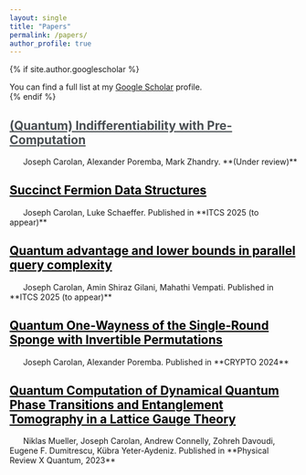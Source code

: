 ```yaml
---
layout: single
title: "Papers"
permalink: /papers/
author_profile: true
---
```


{% if site.author.googlescholar %}
  <div class="wordwrap">You can find a full list at my <a href="{{site.author.googlescholar}}">Google Scholar</a> profile.</div>
{% endif %}

<h2><a href="https://arxiv.org/abs/2410.16595" style="color: #494e52">(Quantum) Indifferentiability with Pre-Computation</a></h2>
&nbsp;&nbsp;&nbsp;&nbsp;&nbsp; Joseph Carolan, Alexander Poremba, Mark Zhandry. **(Under review)**
 
<h2><a href="https://arxiv.org/abs/2410.04015" style="color: #000000">Succinct Fermion Data Structures</a></h2>
&nbsp;&nbsp;&nbsp;&nbsp;&nbsp; Joseph Carolan, Luke Schaeffer. Published in **ITCS 2025 (to appear)**
 
<h2><a href="https://arxiv.org/abs/2410.02665" style="color: #000000">Quantum advantage and lower bounds in parallel query complexity</a></h2>
&nbsp;&nbsp;&nbsp;&nbsp;&nbsp; Joseph Carolan, Amin Shiraz Gilani, Mahathi Vempati. Published in **ITCS 2025 (to appear)**

<h2><a href="https://arxiv.org/abs/2403.04740" style="color: #000000">Quantum One-Wayness of the Single-Round Sponge with Invertible Permutations</a></h2>
&nbsp;&nbsp;&nbsp;&nbsp;&nbsp; Joseph Carolan, Alexander Poremba. Published in **CRYPTO 2024**

<h2><a href="https://arxiv.org/abs/2210.03089" style="color: #000000">Quantum Computation of Dynamical Quantum Phase Transitions and Entanglement Tomography in a Lattice Gauge Theory</a></h2>
&nbsp;&nbsp;&nbsp;&nbsp;&nbsp; Niklas Mueller, Joseph Carolan, Andrew Connelly, Zohreh Davoudi, Eugene F. Dumitrescu, Kübra Yeter-Aydeniz. Published in **Physical Review X Quantum, 2023**
